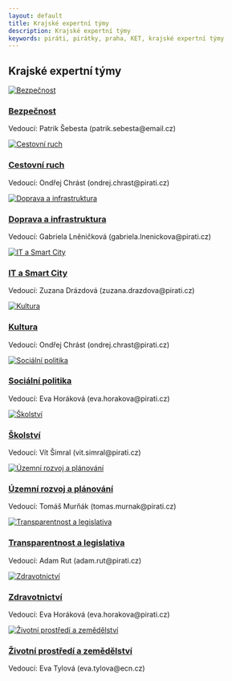 ```yaml
---
layout: default
title: Krajské expertní týmy
description: Krajské expertní týmy
keywords: piráti, pirátky, praha, KET, krajské expertní týmy
---
```


<div class="container container--default pt-8 lg:py-24">
<section>
<h1 class="head-alt-md md:head-alt-lg max-w-5xl mb-8">Krajské expertní týmy</h1>
  
<main>
<div class="grid grid-cols-1 md:grid-cols-2 lg:grid-cols-4 gap-12">

<article class="card card--hoveractive">
<a href="https://forum.pirati.cz/viewforum.php?f=1260"><img class="w-full h-48 object-cover" src="https://www.pirati.cz/assets/img/teams/resorty/vnitro.jpg" alt="Bezpečnost" /></a>
<div class="card__body p-4">
<h1 class="card-headline mb-2"><a href="https://forum.pirati.cz/viewforum.php?f=1260" target="_blank">Bezpečnost</a></h1> 
<p class="card-body-text">Vedoucí: Patrik Šebesta (patrik.sebesta@email.cz)</p>
</div>
</article>

<article class="card card--hoveractive">
<a href="https://forum.pirati.cz/viewforum.php?f=1261"><img class="w-full h-48 object-cover" src="https://a.pirati.cz/resize/400x225/stredocesky/img/program2020/prumysl-obchod-a-cestovni-ruch.jpg" alt="Cestovní ruch" /></a>
<div class="card__body p-4">
<h1 class="card-headline mb-2"><a href="https://forum.pirati.cz/viewforum.php?f=1261" target="_blank">Cestovní ruch</a></h1> 
<p class="card-body-text">Vedoucí: Ondřej Chrást (ondrej.chrast@pirati.cz)</p>
</div>
</article>

<article class="card card--hoveractive">
<a href="https://forum.pirati.cz/viewforum.php?f=1262"><img class="w-full h-48 object-cover" src="https://a.pirati.cz/resize/400x225/stredocesky/img/program2020/doprava.jpg" alt="Doprava a infrastruktura" /></a>
<div class="card__body p-4">
<h1 class="card-headline mb-2"><a href="https://forum.pirati.cz/viewforum.php?f=1262" target="_blank">Doprava a infrastruktura</a></h1> 
<p class="card-body-text">Vedoucí: Gabriela Lněničková (gabriela.lnenickova@pirati.cz)</p>
</div>
</article>

<article class="card card--hoveractive">
<a href="https://forum.pirati.cz/viewforum.php?f=1264"><img class="w-full h-48 object-cover" src="https://www.pirati.cz/assets/img/teams/resorty/informatika.jpg" alt="IT a Smart City" /></a>
<div class="card__body p-4">
<h1 class="card-headline mb-2"><a href="https://forum.pirati.cz/viewforum.php?f=1264" target="_blank">IT a Smart City</a></h1> 
<p class="card-body-text">Vedoucí: Zuzana Drázdová (zuzana.drazdova@pirati.cz)</p>
</div>
</article>  

<article class="card card--hoveractive">
<a href="https://forum.pirati.cz/viewforum.php?f=1266"><img class="w-full h-48 object-cover" src="https://www.pirati.cz/assets/img/teams/resorty/kultura.jpg" alt="Kultura" /></a>
<div class="card__body p-4">
<h1 class="card-headline mb-2"><a href="https://forum.pirati.cz/viewforum.php?f=1266" target="_blank">Kultura</a></h1> 
<p class="card-body-text">Vedoucí: Ondřej Chrást (ondrej.chrast@pirati.cz)</p>
</div>
</article>


<article class="card card--hoveractive">
<a href="https://forum.pirati.cz/viewforum.php?f=1268"><img class="w-full h-48 object-cover" src="https://www.pirati.cz/assets/img/teams/resorty/prace-socialni-veci.jpg" alt="Sociální politika" /></a>
<div class="card__body p-4">
<h1 class="card-headline mb-2"><a href="https://forum.pirati.cz/viewforum.php?f=1268" target="_blank">Sociální politika</a></h1> 
<p class="card-body-text">Vedoucí: Eva Horáková (eva.horakova@pirati.cz)</p>
</div>
</article>  


<article class="card card--hoveractive">
<a href="https://forum.pirati.cz/viewforum.php?f=1269"><img class="w-full h-48 object-cover" src="https://www.pirati.cz/assets/img/teams/resorty/skolstvi.jpg" alt="Školství" /></a>
<div class="card__body p-4">
<h1 class="card-headline mb-2"><a href="https://forum.pirati.cz/viewforum.php?f=1269" target="_blank">Školství</a></h1> 
<p class="card-body-text">Vedoucí: Vít Šimral (vit.simral@pirati.cz)</p>
</div>
</article>  

<article class="card card--hoveractive">
<a href="https://forum.pirati.cz/viewforum.php?f=1271"><img class="w-full h-48 object-cover" src="https://www.pirati.cz/assets/img/teams/resorty/mistni-rozvoj.jpg" alt="Územní rozvoj a plánování" /></a>
<div class="card__body p-4">
<h1 class="card-headline mb-2"><a href="https://forum.pirati.cz/viewforum.php?f=1271" target="_blank">Územní rozvoj a plánování</a></h1> 
<p class="card-body-text">Vedoucí: Tomáš Murňák (tomas.murnak@pirati.cz)</p>
</div>
</article>  


<article class="card card--hoveractive">
<a href="https://forum.pirati.cz/viewforum.php?f=1265"><img class="w-full h-48 object-cover" src="https://a.pirati.cz/resize/400x225/stredocesky/img/program2020/prumysl-obchod-a-cestovni-ruch.jpg" alt="Transparentnost a legislativa" /></a>
<div class="card__body p-4">
<h1 class="card-headline mb-2"><a href="https://forum.pirati.cz/viewforum.php?f=1265" target="_blank">Transparentnost a legislativa</a></h1> 
<p class="card-body-text">Vedoucí: Adam Rut (adam.rut@pirati.cz)</p>
</div>
</article>   

<article class="card card--hoveractive">
<a href="https://forum.pirati.cz/viewforum.php?f=1272"><img class="w-full h-48 object-cover" src="https://www.pirati.cz/assets/img/teams/resorty/zdravotnictvi.jpg" alt="Zdravotnictví" /></a>
<div class="card__body p-4">
<h1 class="card-headline mb-2"><a href="https://forum.pirati.cz/viewforum.php?f=1272" target="_blank">Zdravotnictví</a></h1> 
<p class="card-body-text">Vedoucí: Eva Horáková (eva.horakova@pirati.cz)</p>
</div>
</article>  

<article class="card card--hoveractive">
<a href="https://forum.pirati.cz/viewforum.php?f=1273"><img class="w-full h-48 object-cover" src="https://www.pirati.cz/assets/img/teams/resorty/zivotni-prostredi.jpg" alt="Životní prostředí a zemědělství" /></a>
<div class="card__body p-4">
<h1 class="card-headline mb-2"><a href="https://forum.pirati.cz/viewforum.php?f=1273" target="_blank">Životní prostředí a zemědělství</a></h1> 
<p class="card-body-text">Vedoucí: Eva Tylová (eva.tylova@ecn.cz)</p>
</div>
</article> 

</div>
</main>










  </section>
  </div>
